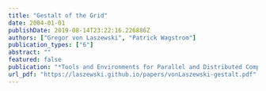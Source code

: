 ```yaml
---
title: "Gestalt of the Grid"
date: 2004-01-01
publishDate: 2019-08-14T23:22:16.226886Z
authors: ["Gregor von Laszewski", "Patrick Wagstrom"]
publication_types: ["6"]
abstract: ""
featured: false
publication: "*Tools and Environments for Parallel and Distributed Computing*"
url_pdf: "https://laszewski.github.io/papers/vonLaszewski-gestalt.pdf"
---
```


